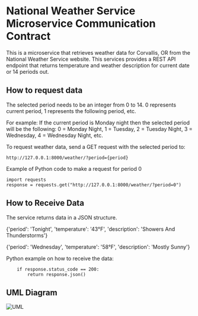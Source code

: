 # National Weather Service Microservice Communication Contract
This is a microservice that retrieves weather data for Corvallis, OR from the National Weather Service website. This services provides a REST API endpoint that returns temperature and weather description for current date or 14 periods out. 

## How to request data
The selected period needs to be an integer from 0 to 14. 0 represents current period, 1 represents the following period, etc. 

For example: 
If the current period is Monday night then the selected period will be the following: 0 = Monday Night, 1 = Tuesday, 2 = Tuesday Night, 3 = Wednesday, 4 = Wednesday Night, etc.

To request weather data, send a GET request with the selected period to: 
```
http://127.0.0.1:8000/weather/?period={period}
```

Example of Python code to make a request for period 0

```
import requests
response = requests.get("http://127.0.0.1:8000/weather/?period=0")
```

## How to Receive Data
The service returns data in a JSON structure. 

{'period': 'Tonight', 'temperature': '43°F', 'description': 'Showers And Thunderstorms'}

{'period': 'Wednesday', 'temperature': '58°F', 'description': 'Mostly Sunny'}

Python example on how to receive the data: 
```
    if response.status_code == 200:
        return response.json()
```

## UML Diagram
![UML](https://github.com/user-attachments/assets/4fcd79f6-c63b-42d5-b5cb-6a118dd2dd95)

